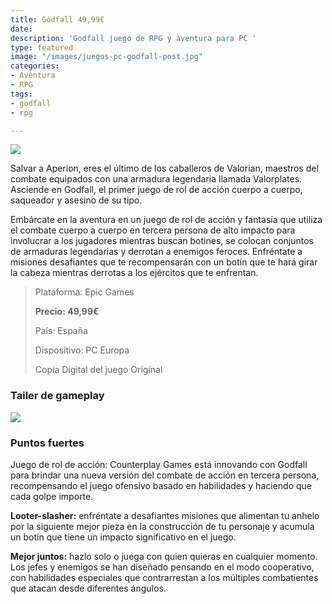 ```yaml
---
title: Godfall 49,99€
date: 
description: 'Godfall juego de RPG y aventura para PC '
type: featured
image: "/images/juegos-pc-godfall-post.jpg"
categories:
- Aventura
- RPG
tags:
- godfall
- rpg

---
```

![](/images/pedir-boton-1.png)

Salvar a Aperion, eres el último de los caballeros de Valorian, maestros del combate equipados con una armadura legendaria llamada Valorplates. Asciende en Godfall, el primer juego de rol de acción cuerpo a cuerpo, saqueador y asesino de su tipo.

Embárcate en la aventura en un juego de rol de acción y fantasía que utiliza el combate cuerpo a cuerpo en tercera persona de alto impacto para involucrar a los jugadores mientras buscan botines, se colocan conjuntos de armaduras legendarias y derrotan a enemigos feroces. Enfréntate a misiones desafiantes que te recompensarán con un botín que te hará girar la cabeza mientras derrotas a los ejércitos que te enfrentan.

> Plataforma: Epic Games
>
> **Precio: 49,99€**
>
> País: España
>
> Dispositivo: PC Europa
>
> Copia Digital del juego Original

### Tailer de gameplay

[![](/images/juegos-pc-godfall-trailer.jpg)]()

### Puntos fuertes

Juego de rol de acción: Counterplay Games está innovando con Godfall para brindar una nueva versión del combate de acción en tercera persona, recompensando el juego ofensivo basado en habilidades y haciendo que cada golpe importe.

**Looter-slasher:** enfréntate a desafiantes misiones que alimentan tu anhelo por la siguiente mejor pieza en la construcción de tu personaje y acumula un botín que tiene un impacto significativo en el juego.

**Mejor juntos:** hazlo solo o juega con quien quieras en cualquier momento. Los jefes y enemigos se han diseñado pensando en el modo cooperativo, con habilidades especiales que contrarrestan a los múltiples combatientes que atacan desde diferentes ángulos.